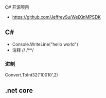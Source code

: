 C# 开源项目
- https://github.com/JeffreySu/WeiXinMPSDK



## C#
- Console.WriteLine("hello world")
- 注释 // /**/
### 进制
Convert.ToInt32('10010',2)


## .net core

